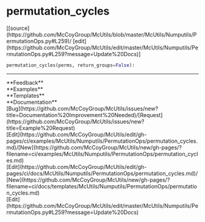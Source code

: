 # <a id="McUtils.Numputils.PermutationOps.permutation_cycles">permutation_cycles</a>
<div class="docs-source-link" markdown="1">
[[source](https://github.com/McCoyGroup/McUtils/blob/master/McUtils/Numputils/PermutationOps.py#L259)/
[edit](https://github.com/McCoyGroup/McUtils/edit/master/McUtils/Numputils/PermutationOps.py#L259?message=Update%20Docs)]
</div>

```python
permutation_cycles(perms, return_groups=False): 
```













---


<div markdown="1" class="text-secondary">
<div class="container">
  <div class="row">
   <div class="col" markdown="1">
**Feedback**   
</div>
   <div class="col" markdown="1">
**Examples**   
</div>
   <div class="col" markdown="1">
**Templates**   
</div>
   <div class="col" markdown="1">
**Documentation**   
</div>
   <div class="col" markdown="1">
   
</div>
   <div class="col" markdown="1">
   
</div>
   <div class="col" markdown="1">
   
</div>
</div>
  <div class="row">
   <div class="col" markdown="1">
[Bug](https://github.com/McCoyGroup/McUtils/issues/new?title=Documentation%20Improvement%20Needed)/[Request](https://github.com/McCoyGroup/McUtils/issues/new?title=Example%20Request)   
</div>
   <div class="col" markdown="1">
[Edit](https://github.com/McCoyGroup/McUtils/edit/gh-pages/ci/examples/McUtils/Numputils/PermutationOps/permutation_cycles.md)/[New](https://github.com/McCoyGroup/McUtils/new/gh-pages/?filename=ci/examples/McUtils/Numputils/PermutationOps/permutation_cycles.md)   
</div>
   <div class="col" markdown="1">
[Edit](https://github.com/McCoyGroup/McUtils/edit/gh-pages/ci/docs/McUtils/Numputils/PermutationOps/permutation_cycles.md)/[New](https://github.com/McCoyGroup/McUtils/new/gh-pages/?filename=ci/docs/templates/McUtils/Numputils/PermutationOps/permutation_cycles.md)   
</div>
   <div class="col" markdown="1">
[Edit](https://github.com/McCoyGroup/McUtils/edit/master/McUtils/Numputils/PermutationOps.py#L259?message=Update%20Docs)   
</div>
   <div class="col" markdown="1">
   
</div>
   <div class="col" markdown="1">
   
</div>
   <div class="col" markdown="1">
   
</div>
</div>
</div>
</div>